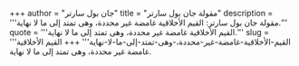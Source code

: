 +++
author = "جان بول سارتر"
title = "مقولة جان بول سارتر"
description = '''مقولة جان بول سارتر: القيم الأخلاقية غامضة غير محددة، وهى تمتد إلى ما لا نهاية.'''
quote = '''القيم الأخلاقية غامضة غير محددة، وهى تمتد إلى ما لا نهاية.'''
slug = '''القيم-الأخلاقية-غامضة-غير-محددة،-وهى-تمتد-إلى-ما-لا-نهاية'''
+++
القيم الأخلاقية غامضة غير محددة، وهى تمتد إلى ما لا نهاية.
